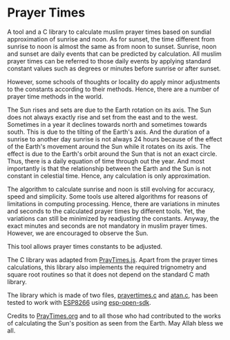 # Prayer Times
A tool and a C library to calculate muslim prayer times based on sundial approximation of sunrise and noon. As for sunset, the time different from sunrise to noon is almost the same as from noon to sunset. Sunrise, noon and sunset are daily events that can be predicted by calculation. All muslim prayer times can be referred to those daily events by applying standard constant values such as degrees or minutes before sunrise or after sunset.

However, some schools of thoughts or locality do apply minor adjustments to the constants according to their methods. Hence, there are a number of prayer time methods in the world.

The Sun rises and sets are due to the Earth rotation on its axis. The Sun does not always exactly rise and set from the east and to the west. Sometimes in a year it declines towards north and sometimes towards south. This is due to the tilting of the Earth's axis. And the duration of a sunrise to another day sunrise is not always 24 hours because of the effect of the Earth's movement around the Sun while it rotates on its axis. The effect is due to the Earth's orbit around the Sun that is not an exact circle. Thus, there is a daily equation of time through out the year. And most importantly is that the relationship between the Earth and the Sun is not constant in celestial time. Hence, any calculation is only approximation.

The algorithm to calculate sunrise and noon is still evolving for accuracy, speed and simplicity. Some tools use altered algorithms for reasons of limitations in computing processing. Hence, there are variations in minutes and seconds to the calculated prayer times by different tools. Yet, the variations can still be minimized by readjusting the constants. Anyway, the exact minutes and seconds are not mandatory in muslim prayer times. However, we are encouraged to observe the Sun.

This tool allows prayer times constants to be adjusted.

The C library was adapted from [PrayTimes.js](http://praytimes.org/code/). Apart from the prayer times calculations, this library also implements the required trignometry and square root routines so that it does not depend on the standard C math library.

The library which is made of two files, [prayertimes.c](https://github.com/chelahmy/prayertimes/blob/master/prayertimes.c) and [atan.c](https://github.com/chelahmy/prayertimes/blob/master/atan.c), has been tested to work with [ESP8266](https://en.wikipedia.org/wiki/ESP8266) using [esp-open-sdk](https://github.com/pfalcon/esp-open-sdk).

Credits to [PrayTimes.org](http://praytimes.org) and to all those who had contributed to the works of calculating the Sun's position as seen from the Earth. May Allah bless we all.
